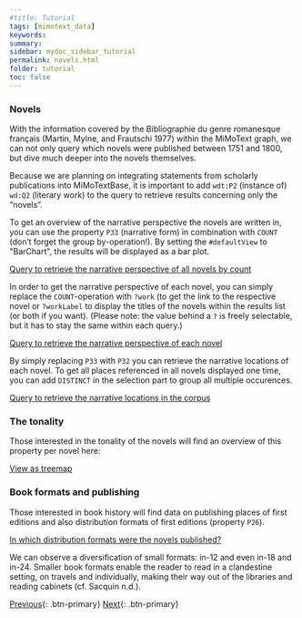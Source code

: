 ```yaml
---
#title: Tutorial
tags: [mimotext_data]
keywords:
summary:
sidebar: mydoc_sidebar_tutorial
permalink: novels.html
folder: tutorial
toc: false
---
```


### **Novels**

With the information covered by the Bibliographie du genre romanesque français (Martin, Mylne, and Frautschi 1977) within the MiMoText graph, we can not only query which novels were published between 1751 and 1800, but dive much deeper into the novels themselves.

Because we are planning on integrating statements from scholarly publications into MiMoTextBase, it is important to add `wdt:P2` (instance of) `wd:Q2` (literary work) to the query to retrieve results concerning only the “novels”.

To get an overview of the narrative perspective the novels are written in, you can use the property `P33` (narrative form) in combination with `COUNT` (don’t forget the group by-operation!). By setting the `#defaultView` to "BarChart", the results will be displayed as a bar plot.

[Query to retrieve the narrative perspective of all novels by count](https://tinyurl.com/23jks3un)

In order to get the narrative perspective of each novel, you can simply replace the `COUNT`-operation with `?work` (to get the link to the respective novel or `?workLabel` to display the titles of the novels within the results list (or both if you want). (Please note: the value behind a `?` is freely selectable, but it has to stay the same within each query.)

[Query to retrieve the narrative perspective of each novel](https://tinyurl.com/29djnpv6)

By simply replacing `P33` with `P32` you can retrieve the narrative locations of each novel. To get all places referenced in all novels displayed one time, you can add `DISTINCT` in the selection part to group all multiple occurences.

[Query to retrieve the narrative locations in the corpus](https://tinyurl.com/29ozzvfb)

### **The tonality**

Those interested in the tonality of the novels will find an overview of this property per novel here:

[View as treemap](https://tinyurl.com/296vltge)

### **Book formats and publishing**

Those interested in book history will find data on publishing places of first editions and also distribution formats of first editions (property `P26`).

[In which distribution formats were the novels published?](https://tinyurl.com/2dzfqpl8)

We can observe a diversification of small formats: in-12 and even in-18 and in-24. Smaller book formats enable the reader to read in a clandestine setting, on travels and individually, making their way out of the libraries and reading cabinets (cf. Sacquin n.d.).

[Previous](./authors.html){: .btn-primary} [Next](./spaces.html){: .btn-primary}
